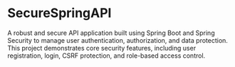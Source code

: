# SecureSpringAPI
A robust and secure API application built using Spring Boot and Spring Security to manage user authentication, authorization, and data protection. This project demonstrates core security features, including user registration, login, CSRF protection, and role-based access control.
